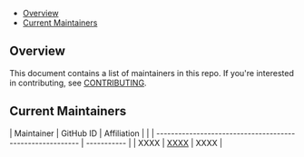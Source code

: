 - [Overview](#overview)
- [Current Maintainers](#current-maintainers)

## Overview

This document contains a list of maintainers in this repo. 
If you're interested in contributing, see [CONTRIBUTING](CONTRIBUTING.md).

## Current Maintainers

| Maintainer | GitHub ID                                                 | Affiliation |
|  | --------------------------------------------------------- | ----------- |
| XXXX | [XXXX](https://github.com/XXXX)                   | XXXX      |


